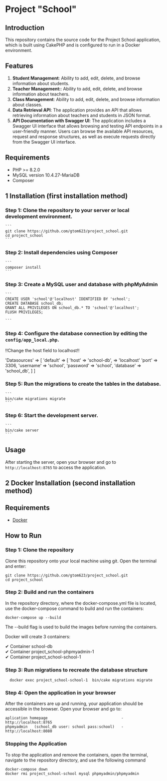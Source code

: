 
# Project "School"

## Introduction

This repository contains the source code for the Project School application, which is built using CakePHP and is configured to run in a Docker environment.

## Features

1. **Student Management**: Ability to add, edit, delete, and browse information about students.
2. **Teacher Management:**: Ability to add, edit, delete, and browse information about teachers.
3. **Class Management**: Ability to add, edit, delete, and browse information about classes.
4. **Data Retrieval API**: The application provides an API that allows retrieving information about teachers and students in JSON format.
5. **API Documentation with Swagger UI**: The application includes a Swagger UI interface that allows browsing and testing API endpoints in a user-friendly manner. Users can browse the available API resources, request and response structures, as well as execute requests directly from the Swagger UI interface.

## Requirements

- PHP >= 8.2.0
- MySQL version 10.4.27-MariaDB
- Composer

## 1 Installation (first installation method)

### Step 1: Clone the repository to your server or local development environment.
    ```
    git clone https://github.com/gtom623/project_school.git
    cd project_school
    ```
### Step 2: Install dependencies using Composer
    ```
    composer install
    ```
### Step 3: Create a MySQL user and database with phpMyAdmin
    ```
    CREATE USER 'school'@'localhost' IDENTIFIED BY 'school';
    CREATE DATABASE school_db;
    GRANT ALL PRIVILEGES ON school_db.* TO 'school'@'localhost';
    FLUSH PRIVILEGES;
    
    ```
### Step 4: Configure the database connection by editing the `config/app_local.php`.
 
 !!Change the host field to localhost!!
 
   'Datasources' => [
        'default' => [
        'host' => 'school-db',   => 'localhost'
        'port' => 3306,
        'username' => 'school',
        'password' => 'school',
        'database' => 'school_db',
    ]
   ]
### Step 5: Run the migrations to create the tables in the database.
    ```
    bin/cake migrations migrate
    ```
### Step 6: Start the development server.
    ```
    bin/cake server
    ```

## Usage

After starting the server, open your browser and go to `http://localhost:8765` to access the application.

## 2 Docker Installation  (second installation method)

## Requirements

- [Docker](https://www.docker.com/products/docker-desktop)


## How to Run

### Step 1: Clone the repository

Clone this repository onto your local machine using git. Open the terminal and enter:

```
git clone https://github.com/gtom623/project_school.git
cd project_school
```
### Step 2: Build and run the containers

In the repository directory, where the docker-compose.yml file is located, use the docker-compose command to build and run the containers:
```
docker-compose up --build
```
The --build flag is used to build the images before running the containers.

Docker will create 3 containers:

 ✔ Container school-db                                                                                    
 ✔ Container project_school-phpmyadmin-1                                                                          
 ✔ Container project_school-school-1        

### Step 3: Run migrations to recreate the database structure
```
  docker exec project_school-school-1  bin/cake migrations migrate
```
### Step 4: Open the application in your browser

After the containers are up and running, your application should be accessible in the browser. Open your browser and go to:
```
aplication homepage                                 -  http://localhost:8765
phpmyadmin   (school_db user: school pass:school)   -  http://localhost:8080
```

### Stopping the Application
To stop the application and remove the containers, open the terminal, navigate to the repository directory, and use the following command
```
docker-compose down
docker rmi project_school-school mysql phpmyadmin/phpmyadmin
```